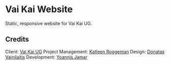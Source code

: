 # Vai Kai Website

Static, responsive website for Vai Kai UG.

## Credits

Client: [Vai Kai UG](http://vaikai.com)
Project Management: [Katleen Roggeman](katleen@vaikai.co)
Design: [Donatas Vainilaitis](hello@lazyfuture.com)
Development: [Yoannis Jamar](yoannis.j@gmail.com)